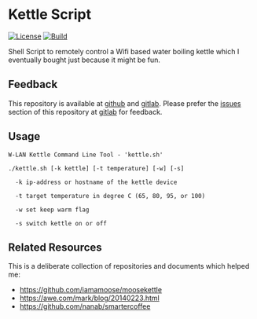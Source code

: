 # Kettle Script

[![License](https://img.shields.io/github/license/mgoellnitz/kettle.svg)](https://github.com/mgoellnitz/kettle/blob/master/LICENSE)
[![Build](https://img.shields.io/gitlab/pipeline/backendzeit/kettle.svg)](https://gitlab.com/backendzeit/kettle/pipelines)

Shell Script to remotely control a Wifi based water boiling kettle which I
eventually bought just because it might be fun.

## Feedback

This repository is available at [github][github] and [gitlab][gitlab]. Please 
prefer the [issues][issues] section of this repository at [gitlab][gitlab]
for feedback.

## Usage

```
W-LAN Kettle Command Line Tool - 'kettle.sh'

./kettle.sh [-k kettle] [-t temperature] [-w] [-s]

  -k ip-address or hostname of the kettle device

  -t target temperature in degree C (65, 80, 95, or 100)

  -w set keep warm flag

  -s switch kettle on or off
```

## Related Resources

This is a deliberate collection of repositories and documents which helped me:

* https://github.com/iamamoose/moosekettle
* https://awe.com/mark/blog/20140223.html
* https://github.com/nanab/smartercoffee

[issues]: https://gitlab.com/backendzeit/kettle/-/issues
[gitlab]: https://gitlab.com/backendzeit/kettle
[github]: https://github.com/mgoellnitz/kettle
